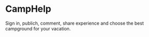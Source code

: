 # CampHelp

Sign in, publich, comment, share experience and choose the best campground for your vacation.